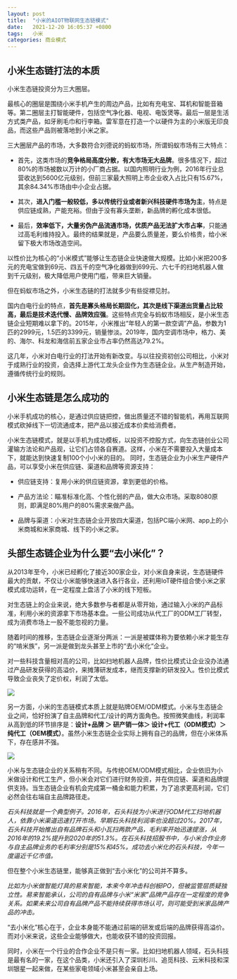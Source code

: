 ```yaml
---
layout: post
title:  "小米的AIOT物联网生态链模式"
date:   2021-12-20 16:05:37 +0800
tags:   小米
categories: 商业模式
---
```


## 小米生态链打法的本质

小米生态链投资分为三大圈层。

最核心的圈层是围绕小米手机产生的周边产品，比如有充电宝、耳机和智能音箱等。第二圈层主打智能硬件，包括空气净化器、电视、电饭煲等。最后一层是生活方式类产品，如牙刷毛巾和行李箱。雷军意在打造一个以硬件为主的小米版无印良品，而这些产品则被落地到小米之家。

三大圈层产品的市场，大多数符合刘德说的蚂蚁市场，所谓蚂蚁市场有三大特点：

+ 首先，这类市场的**竞争格局高度分散，有大市场无大品牌**。很多情况下，超过80%的市场被数以万计的小厂商占据。以国内照明行业为例，2016年行业总营收达到5600亿元级别，但前三家最大照明上市企业收入占比只有15.67%，其余84.34%市场由中小企业占据。

+ 其次，**进入门槛一般较低，多以传统行业或者新兴科技硬件市场为主**，特点是供应链成熟，产能充裕。但由于没有寡头垄断，新品牌的孵化成本很低。

+ 最后，**效率低下，大量劣伪产品流通市场，优质产品无法扩大市占率**，只能通过高毛利维持投入。最终的结果就是，产品要么质量差，要么价格贵，给小米留下极大市场改造空间。

以性价比为核心的“小米模式”能够让生态链企业快速做大规模。比如小米把200多元的充电宝做到69元、四五千的空气净化器做到699元、六七千的扫地机器人做到千元级别，极大降低用户使用门槛，带来巨大销量。

但在蚂蚁市场之外，小米生态链的打法就多少有些捉襟见肘。

国内白电行业的特点，**首先是寡头格局长期固化，其次是线下渠道出货量占比较高，最后是技术迭代慢、品牌效应强**。这些特点完全与蚂蚁市场相反，是小米生态链企业短期难以拿下的。2015年，小米推出“年轻人的第一款空调”产品，参数为1匹的2999元，1.5匹的3399元，销量惨淡。2019年，国内空调市场中，格力、美的、海尔、科龙和海信前五家企业市占率仍然高达79.2%。

这几年，小米对白电行业的打法开始有新改变。与以往投资初创公司相比，小米对于成熟行业的投资，会选择上游代工龙头企业作为生态链企业。从生产制造开始，遵循传统行业的规则。


## 小米生态链是怎么成功的

小米手机成功的核心，是通过供应链把控，做出质量还不错的智能机，再用互联网模式砍掉线下一切流通成本，把产品以接近成本价卖给消费者。

小米生态链模式，就是以手机为成功模板，以投资不控股方式，向生态链创业公司灌输方法论和产品观，让它们占领各自赛道。这样，小米在不需要投入大量成本下，就能达到快速复制100个小小米的目的。
同时，生态链企业为小米生产硬件产品，可以享受小米在供应链、渠道和品牌等资源支持：

+ 供应链支持：复用小米的供应链资源，拿到更低的价格。

+ 产品方法论：瞄准标准化高、个性化弱的产品，做大众市场。采取8080原则，即满足80%用户的80%需求来做产品。

+ 品牌与渠道：小米对生态链企业开放四大渠道，包括PC端小米网、app上的小米商城和米家商城、线下的小米之家。

## 头部生态链企业为什么要“去小米化”？

从2013年至今，小米已经孵化了接近300家企业，对小米自身来说，生态链硬件最大的贡献，不仅让小米能够快速进入各行各业，还利用IoT硬件组合使小米之家模式成功运转，在一定程度上盘活了小米的线下短板。

对生态链上的企业来说，绝大多数参与者都是从零开始，通过输入小米的产品标准，利用小米的资源拿下市场基本盘。一些公司成功从代工厂的ODM工厂转型，成为消费市场上一股不能忽视的力量。


随着时间的推移，生态链企业逐渐分两派：一派是被媒体称为要依赖小米才能生存的“啃米族”，另一派是做到龙头甚至上市的“去小米化“企业。

对一些科技含量相对高的公司，比如扫地机器人品牌，性价比模式让企业没办法通过产品研发获得的高溢价，来摊薄研发成本，继而支撑新的研发投入。性价比模式导致企业丧失了定价权，利润了太低。

![](https://github.com/zzyang/zzyang.github.io/blob/master/_posts/pic/202112201.png?raw=true)
 

另一方面，小米的生态链模式本质上就是贴牌OEM/ODM模式。小米与生态链企业之间，恰好扮演了自主品牌和代工/设计的两方面角色。按照微笑曲线，利润率从高到低的环节排序是：**设计+品牌 ＞ 研产销一体＞ 设计+代工（ODM模式）＞ 纯代工（OEM模式）**。虽然小米生态链企业实际上拥有自己的品牌，但在小米体系下，存在感并不强。

![](https://github.com/zzyang/zzyang.github.io/blob/master/_posts/pic/202112202.png?raw=true)


小米与生态链企业的关系稍有不同。与传统OEM/ODM模式相比，企业依旧为小米做设计和代工生产，但小米会对它们进行财务投资，并在供应链、渠道和品牌提供支持。当生态链企业有机会完成第一桶金和能力积累，为了追求更高利润，它们必然会往右端自主品牌路径走。

<i>石头科技就是一个典型例子。2016年，石头科技为小米进行ODM代工扫地机器人，依靠小米渠道迅速打开市场。早期石头科技利润率也没超过20%。2017年，石头科技开始推出自有品牌石头和小瓦扫两款产品，毛利率开始迅速提涨，从2016年的19.2%提升到2020年的51.3%。在石头科技招股书中，与小米合作业务与自主品牌业务的毛利率分别是15%和45%。成功去小米化的石头科技，今年一度逼近千亿市值。</i>

但在整个小米生态链里，能够真正做到“去小米化”的公司并不算多。

<i>比如为小米做智能灯具的易来智能，本来今年冲击科创板IPO，但被监管层质疑独立性。易来智能承认，公司的自有品牌与小米“米家”品牌产品存在一定程度的竞争关系。如果未来公司自有品牌产品不能持续获得市场认可，则可能受到米家品牌产品的冲击。</i>

“去小米化”核心在于，企业本身能不能通过前端的研发或后端的品牌获得高溢价。而对小米来说，这些企业能够做大，也能收获不错的投资回报。

同时，小米在一个行业的合作企业不是只有一家。比如扫地机器人领域，石头科技是最有名的一家，在这个品类，小米还引入了深圳杉川、追觅科技、云米科技和深圳银星一起来做，在某些家电领域小米甚至会亲自上场。
